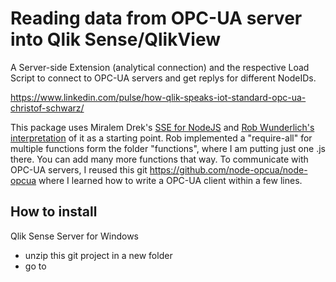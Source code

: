# Reading data from OPC-UA server into Qlik Sense/QlikView

A Server-side Extension (analytical connection) and the respective Load Script to connect to OPC-UA servers and get replys for different NodeIDs.

https://www.linkedin.com/pulse/how-qlik-speaks-iot-standard-opc-ua-christof-schwarz/

This package uses Miralem Drek's <a href="https://github.com/miralemd/qlik-sse">SSE for NodeJS</a> and <a href="https://github.com/RobWunderlich/qcb-qlik-sse">Rob Wunderlich's interpretation</a> of it as a starting point. Rob implemented a "require-all" for multiple functions form the folder "functions", where I am putting just one .js there. You can add many more functions that way. 
To communicate with OPC-UA servers, I reused this git https://github.com/node-opcua/node-opcua where I learned how to write a OPC-UA client within a few lines.

## How to install

Qlik Sense Server for Windows

 * unzip this git project in a new folder 
 * go to 


